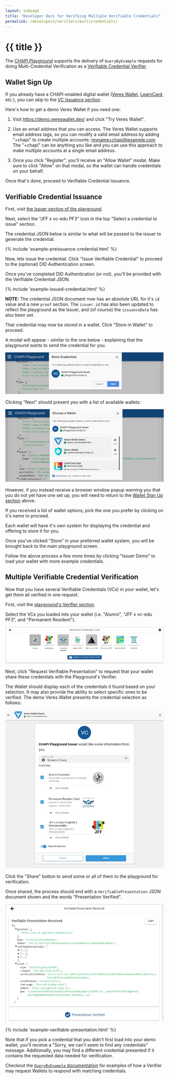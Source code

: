 ```yaml
---
layout: subpage
title: "Developer Docs for Verifying Multiple Verifiable Credentials"
permalink: /developers/verifiers/multicredentials/
---
```

# {{ title }}

The [CHAPI Playground](https://playground.chapi.io/) supports the delivery of
`QueryByExample` requests for doing Multi-Credential Verification as a
[Verifiable Credential Verifier](./).

## Wallet Sign Up
If you already have a CHAPI-enabled digital wallet ([Veres Wallet](https://demo.vereswallet.dev/), [LearnCard](https://learncard.app/), etc.), you can skip to the [VC Issuance section](#vc-issuance).

Here's how to get a demo Veres Wallet if you need one:

1. Visit <https://demo.vereswallet.dev/> and click "Try Veres Wallet".

2. Use an email address that you can access. The Veres Wallet supports email address tags, so you can modify a valid email address by adding "+chapi" to create multiple accounts: myname+chapi@example.com The "+chapi" can be anything you like and you can use this approach to make multiple accounts at a single email address.

3. Once you click "Register", you'll receive an "Allow Wallet" modal. Make sure to click "Allow" on that modal, so the wallet can handle credentials on your behalf.

Once that's done, proceed to Verifiable Credential Issuance.

## Verifiable Credential Issuance

First, visit [the Issuer section of the playground](https://playground.chapi.io/issuer).

Next, select the "JFF x vc-edu PF3" icon in the top "Select a credential to issue" section.

The credential JSON below is similar to what will be passed to the issuer to generate the credential.

{% include 'example-preissuance-credential.html' %}

Now, lets issue the credential. Click "Issue Verifiable Credential" to proceed to the (optional) DID Authentication screen.

Once you've completed DID Authentication (or not), you'll be provided with the Verifiable Credential JSON.

{% include 'example-issued-credential.html' %}

**NOTE:** The credential JSON document now has an absolute URL for it's `id` value and a new `proof` section. The `issuer.id` has also been updated to reflect the playground as the Issuer, and (of course) the `issuanceDate` has also been set.

That credential may now be stored in a wallet. Click "Store in Wallet" to proceed.

A modal will appear - similar to the one below - explaining that the playground wants to send the credential for you.

![Playground offering to store a credential. The screen contains two buttons: one to cancel the request and one to go to the next screen.](playground-offering-to-store-credential.jpg)

Clicking "Next" should present you with a list of available wallets:

![Choose a wallet modal presenting all preregisterd wallet systems which can be clicked on to proceed to storing the credentials there.](choose-a-wallet.jpg)

However, if you instead receive a browser window popup warning you that you do not yet have one set up, you will need to return to the [Wallet Sign Up section](#wallet-sign-up) above.

If you received a list of wallet options, pick the one you prefer by clicking on it's name to proceed.

Each wallet will have it's own system for displaying the credential and offering to store it for you.

Once you've clicked "Store" in your preferred wallet system, you will be brought back to the main playground screen.

Follow the above process a few more times by clicking "Issuer Demo" to load your wallet with more example credentials.

## Multiple Verifiable Credential Verification

Now that you have several Verifiable Credentials (VCs) in your wallet, let's get them all verified in one request.

First, visit the [playground's Verifier section](https://playground.chapi.io/verifier).

Select the VCs you loaded into your wallet (i.e. "Alumni", "JFF x vc-edu PF3", and "Permanent Resident").

![Select multiple credentials to submit them for verification.](select-multiple-credentials.jpg)

Next, click "Request Verifiable Presentation" to request that your wallet share these credentials with the Playground's Verifier.

The Wallet should display each of the credentials it found based on your selection. It may also provide the ability to select specific ones to be verified. The demo Veres Wallet presents the credential selection as follows:

![Multiple credentials listed within the Veres Demo Wallet are ready for selection. A Share button is available to send credential information to the Verifier.](multiple-credential-selection-within-wallet.jpg)

Click the "Share" button to send some or all of them to the playground for verification.

Once shared, the process should end with a `VerifiablePresentation` JSON document shown and the words "Presentation Verified".

![A VerifiablePresentation JSON document object is shown in the Playgroud user interface followed by the words "Presentation Verified".](verifiable-presentation-received.jpg)

{% include 'example-verifiable-presentation.html' %}

Note that if you pick a credential that you didn't first load into your demo wallet, you'll receive a "Sorry, we can't seem to find any credentials" message. Additionally, you may find a different credential presented if it contains the requested data needed for verification.

Checkout the [`QueryByExample` documentation](/developers/wallets/querybyexample) for examples of how a Verifier may request Wallets to respond with matching credentials.
